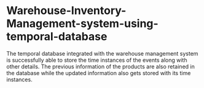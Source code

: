 # Warehouse-Inventory-Management-system-using-temporal-database
The temporal database integrated with the warehouse management system is successfully able to store the time instances of the events along with other details. The previous information of the products are also retained in the database while the updated information also gets stored with its time instances. 
